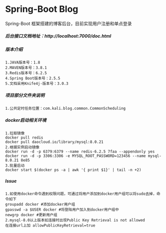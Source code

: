 # Spring-Boot Blog
Spring-Boot 框架搭建的博客后台，目前实现用户注册和单点登录

##### 后台接口文档地址：http://localhost:7000/doc.html

##### 版本介绍
    1.JAVA版本号：1.8
    2.MAVEN版本号：3.8.1
    3.Redis版本号：6.2.5
    4.Spring Boot版本号：2.5.5
    5.文档采用Knife4j-版本号：3.0.3

##### 项目部分文件夹说明
    1.公共定时任务位置：com.kali.blog.common.CommonScheduling

##### docker启动相关环境
    1.拉取镜像
    docker pull redis
    docker pull daocloud.io/library/mysql:8.0.21
    2.根据实例启动镜像
    docker run -d -p 6379:6379 --name redis-6.2.5 7faa --appendonly yes
    docker run -d -p 3306:3306 -e MYSQL_ROOT_PASSWORD=123456 --name mysql-8.0.21 8e85
    3.批量启动
    docker start $(docker ps -a | awk '{ print $1}' | tail -n +2)

##### Issue
    1.如使用docker命令遇到权限问题，可通过将用户添加到docker用户组可以将sudo去掉，命令如下
    groupadd docker #添加docker用户组
    gpasswd -a $USER docker #将登陆用户加入到docker用户组中
    newgrp docker #更新用户组
    2.mysql-8.0以上版本如连接时出现Public Key Retrieval is not allowed
    在连接url上加 allowPublicKeyRetrieval=true